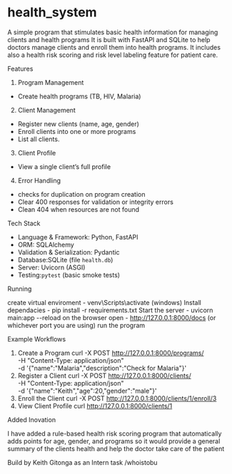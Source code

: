 # health_system
A simple program that stimulates basic health information for managing clients and health programs
It is built with FastAPI and SQLite to help doctors manage clients and enroll them into health programs. It includes also a health risk scoring and risk level labeling feature for patient care.

Features

1. Program Management
  - Create health programs (TB, HIV, Malaria)
     
2. Client Management  
  - Register new clients (name, age, gender)  
  - Enroll clients into one or more programs  
  - List all clients.

3. Client Profile
  - View a single client’s full profile

4. Error Handling
  - checks for duplication on program creation  
  - Clear 400 responses for validation or integrity errors  
  - Clean 404 when resources are not found

Tech Stack

- Language & Framework: Python, FastAPI  
- ORM: SQLAlchemy  
- Validation & Serialization: Pydantic  
- Database:SQLite (file `health.db`)  
- Server: Uvicorn (ASGI)  
- Testing:`pytest` (basic smoke tests)  

 Running

 create virtual enviroment - venv\Scripts\activate (windows)
 Install dependacies - pip install -r requirements.txt
 Start the server - uvicorn main:app --reload
 on the browser open - http://127.0.0.1:8000/docs (or whichever port you are using)
 run the program

 Example Workflows
 
1. Create a Program
   curl -X POST http://127.0.0.1:8000/programs/ \
      -H "Content-Type: application/json" \
      -d '{"name":"Malaria","description":"Check for Malaria"}'
2. Register a Client
   curl -X POST http://127.0.0.1:8000/clients/ \
      -H "Content-Type: application/json" \
      -d '{"name":"Keith","age":20,"gender":"male"}'
3. Enroll the Client
   curl -X POST http://127.0.0.1:8000/clients/1/enroll/3
4. View Client Profile
   curl http://127.0.0.1:8000/clients/1

 Added Inovation

 I have added a rule-based health risk scoring program that automatically adds points for age, gender, and programs so it would provide a general summary of the clients health and help the doctor take care of the patient

 Build by Keith Gitonga as an Intern task
 /whoistobu  
